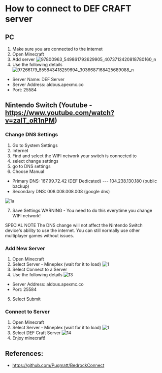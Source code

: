 # How to connect to DEF CRAFT server

## PC

1. Make sure you are connected to the internet
2. Open Minecraft
3. Add server
![97800963_549861792629905_4073712420818780160_n](https://user-images.githubusercontent.com/9988006/81890131-c858ee00-95d7-11ea-86de-b50560af0f02.png)
4. Use the following details
![97266179_855843418259694_3036687168425689088_n](https://user-images.githubusercontent.com/9988006/81890256-24237700-95d8-11ea-9fc6-57b42ea6cc26.png)
* Server Name: DEF Server
* Server Address: aldous.apexmc.co
* Port: 25584


## Nintendo Switch (Youtube - https://www.youtube.com/watch?v=zalT_oR1nPM)

### Change DNS Settings
1. Go to System Settings
2. Internet
3. Find and select the WIFI network your switch is connected to
4. select change settings
5. go to DNS settings
6. Choose Manual
* Primary DNS: 167.99.72.42 (DEF Dedicated) --- 104.238.130.180 (public backup)
* Secondary DNS: 008.008.008.008 (google dns)

![1a](https://user-images.githubusercontent.com/9988006/83259858-67423480-a1eb-11ea-8791-1a1f23aed2e8.PNG)

7. Save Settings
WARNING - You need to do this everytime you change WIFI network!

SPECIAL NOTE 
  The DNS change will not affect the Nintendo Switch device's ability to use the internet. You can still normally use other multiplayer games without issues.

### Add New Server
1. Open Minecraft
2. Select Server - Mineplex (wait for it to load)
![1](https://user-images.githubusercontent.com/9988006/81892312-63a09200-95dd-11ea-85ac-5f3574fde541.PNG)
3. Select Connect to a Server
4. Use the following details
![13](https://user-images.githubusercontent.com/9988006/81891440-00adfb80-95db-11ea-8e89-8928e26e3d80.PNG)
* Server Address: aldous.apexmc.co
* Port: 25584
5. Select Submit

### Connect to Server

1. Open Minecraft
2. Select Server - Mineplex (wait for it to load)
![1](https://user-images.githubusercontent.com/9988006/81892312-63a09200-95dd-11ea-85ac-5f3574fde541.PNG)
3. Select DEF Craft Server
![14](https://user-images.githubusercontent.com/9988006/81891536-410d7980-95db-11ea-80d4-adc5f11f4b09.PNG)
4. Enjoy minecraft!

## References:

* https://github.com/Pugmatt/BedrockConnect
